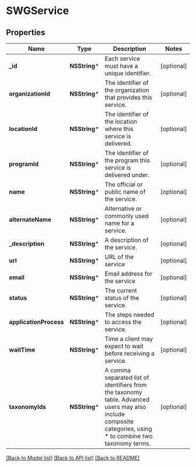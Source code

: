 # SWGService

## Properties
Name | Type | Description | Notes
------------ | ------------- | ------------- | -------------
**_id** | **NSString*** | Each service must have a unique identifier. | [optional] 
**organizationId** | **NSString*** | The identifier of the organization that provides this service. | [optional] 
**locationId** | **NSString*** | The identifier of the location where this service is delivered. | [optional] 
**programId** | **NSString*** | The identifier of the program this service is delivered under. | [optional] 
**name** | **NSString*** | The official or public name of the service. | [optional] 
**alternateName** | **NSString*** | Alternative or commonly used name for a service. | [optional] 
**_description** | **NSString*** | A description of the service. | [optional] 
**url** | **NSString*** | URL of the service | [optional] 
**email** | **NSString*** | Email address for the service | [optional] 
**status** | **NSString*** | The current status of the service. | [optional] 
**applicationProcess** | **NSString*** | The steps needed to access the service. | [optional] 
**waitTime** | **NSString*** | Time a client may expect to wait before receiving a service. | [optional] 
**taxonomyIds** | **NSString*** | A comma separated list of identifiers from the taxonomy table. Advanced users may also include composite categories, using * to combine two taxonomy terms. | [optional] 

[[Back to Model list]](../README.md#documentation-for-models) [[Back to API list]](../README.md#documentation-for-api-endpoints) [[Back to README]](../README.md)


